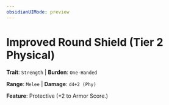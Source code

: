 ```yaml
---
obsidianUIMode: preview
---
```

# Improved Round Shield (Tier 2 Physical)

**Trait**: `Strength` | **Burden**: `One-Handed`

**Range**: `Melee` | **Damage**: `d4+2 (Phy)`

**Feature**: Protective (+2 to Armor Score.)
